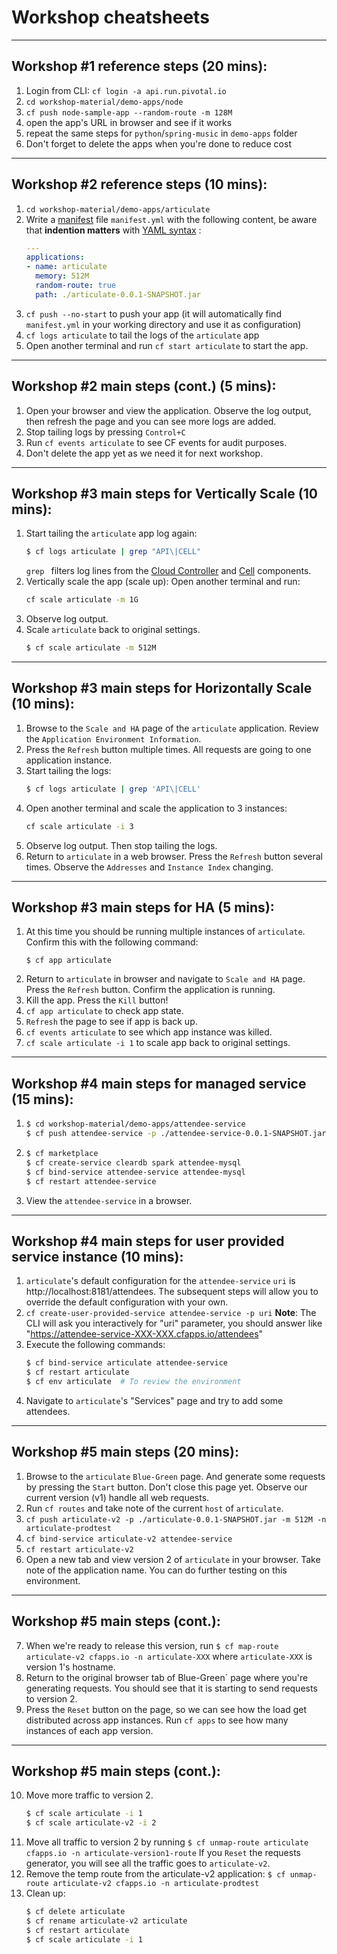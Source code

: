 <!-- page_number: true -->
# Workshop cheatsheets

---

## Workshop #1 reference steps (20 mins):

1. Login from CLI: `cf login -a api.run.pivotal.io`
2. `cd workshop-material/demo-apps/node`
3. `cf push node-sample-app --random-route -m 128M`
4. open the app's URL in browser and see if it works
5. repeat the same steps for `python`/`spring-music` in `demo-apps` folder
6. Don't forget to delete the apps when you're done to reduce cost

---

## Workshop #2 reference steps (10 mins):

1. `cd workshop-material/demo-apps/articulate`
2. Write a [manifest](https://docs.cloudfoundry.org/devguide/deploy-apps/manifest.html) file `manifest.yml` with the following content, be aware that **indention matters** with [YAML syntax](http://docs.ansible.com/ansible/YAMLSyntax.html) :
    ```yaml
    ---
    applications:
    - name: articulate
      memory: 512M
      random-route: true
      path: ./articulate-0.0.1-SNAPSHOT.jar
    ```
3. `cf push --no-start` to push your app (it will automatically find `manifest.yml` in your working directory and use it as configuration)
4. `cf logs articulate` to tail the logs of the `articulate` app
5. Open another terminal and run `cf start articulate` to start the app.

---

## Workshop #2 main steps (cont.) (5 mins):

1. Open your browser and view the application. Observe the log output, then refresh the page and you can see more logs are added.
2. Stop tailing logs by pressing `Control+C`
3. Run `cf events articulate` to see CF events for audit purposes.
4. Don't delete the app yet as we need it for next workshop.

---

## Workshop #3 main steps for Vertically Scale (10 mins):

1. Start tailing the `articulate` app log again:
    ```sh
    $ cf logs articulate | grep "API\|CELL"
    ```
    `grep ` filters log lines from the [Cloud Controller](https://docs.cloudfoundry.org/concepts/architecture/cloud-controller.html) and [Cell](https://docs.cloudfoundry.org/concepts/architecture/#diego-cell) components.
2. Vertically scale the app (scale up): Open another terminal and run:
    ```sh
    cf scale articulate -m 1G
    ```
3. Observe log output.
4. Scale `articulate` back to original settings.
    ```sh
    $ cf scale articulate -m 512M
    ```
    
---

## Workshop #3 main steps for Horizontally Scale (10 mins):

1. Browse to the `Scale and HA` page of the `articulate` application. Review the `Application Environment Information`.
2. Press the `Refresh` button multiple times. All requests are going to one application instance.
3. Start tailing the logs: 
    ```sh
    $ cf logs articulate | grep 'API\|CELL'
    ```
4. Open another terminal and scale the application to 3 instances:
    ```sh
    cf scale articulate -i 3
    ```
5. Observe log output. Then stop tailing the logs.
6. Return to `articulate` in a web browser. Press the `Refresh` button several times. Observe the `Addresses` and `Instance Index` changing.

---

## Workshop #3 main steps for HA (5 mins):

1. At this time you should be running multiple instances of `articulate`. Confirm this with the following command:
    ```
    $ cf app articulate
    ```
2. Return to `articulate` in browser and navigate to `Scale and HA` page. Press the `Refresh` button. Confirm the application is running.
3. Kill the app. Press the `Kill` button!
4. `cf app articulate` to check app state.
5. `Refresh` the page to see if app is back up.
6. `cf events articulate` to see which app instance was killed.
7. `cf scale articulate -i 1` to scale app back to original settings.

---

## Workshop #4 main steps for managed service (15 mins):

1. 
    ```sh
    $ cd workshop-material/demo-apps/attendee-service
    $ cf push attendee-service -p ./attendee-service-0.0.1-SNAPSHOT.jar -m 512M --random-route
    ```
2. 
    ```sh
    $ cf marketplace
    $ cf create-service cleardb spark attendee-mysql
    $ cf bind-service attendee-service attendee-mysql
    $ cf restart attendee-service
    ```
3. View the `attendee-service` in a browser.

---

## Workshop #4 main steps for user provided service instance (10 mins):

1. `articulate`'s default configuration for the `attendee-service` `uri` is http://localhost:8181/attendees. The subsequent steps will allow you to override the default configuration with your own.
2. `cf create-user-provided-service attendee-service -p uri`
    **Note**: The CLI will ask you interactively for "uri" parameter, you should answer like "https://attendee-service-XXX-XXX.cfapps.io/attendees"
3. Execute the following commands:
    ```sh
    $ cf bind-service articulate attendee-service
    $ cf restart articulate
    $ cf env articulate  # To review the environment
    ```
4. Navigate to `articulate`'s "Services" page and try to add some attendees.

---

## Workshop #5 main steps (20 mins):

1. Browse to the `articulate` `Blue-Green` page. And generate some requests by pressing the `Start` button. Don't close this page yet.
    Observe our current version (v1) handle all web requests.
2. Run `cf routes` and take note of the current `host` of `articulate`.
3. `cf push articulate-v2 -p ./articulate-0.0.1-SNAPSHOT.jar -m 512M -n articulate-prodtest`
4. `cf bind-service articulate-v2 attendee-service`
5. `cf restart articulate-v2`
6. Open a new tab and view version 2 of `articulate` in your browser. Take note of the application name. You can do further testing on this environment.

---

## Workshop #5 main steps (cont.):

7. When we're ready to release this version, run `$ cf map-route articulate-v2 cfapps.io -n articulate-XXX` where `articulate-XXX` is version 1's hostname.
8. Return to the original browser tab of Blue-Green` page where you're generating requests. You should see that it is starting to send requests to version 2.
9. Press the `Reset` button on the page, so we can see how the load get distributed across app instances. Run `cf apps` to see how many instances of each app version.

---

## Workshop #5 main steps (cont.):

10. Move more traffic to version 2.
    ```sh
    $ cf scale articulate -i 1
    $ cf scale articulate-v2 -i 2
    ```
11. Move all traffic to version 2 by running `$ cf unmap-route articulate cfapps.io -n articulate-version1-route`
    If you `Reset` the requests generator, you will see all the traffic goes to `articulate-v2`.
12. Remove the temp route from the articulate-v2 application: `$ cf unmap-route articulate-v2 cfapps.io -n articulate-prodtest`
13. Clean up:
    ```sh
    $ cf delete articulate
    $ cf rename articulate-v2 articulate
    $ cf restart articulate
    $ cf scale articulate -i 1
    ```
